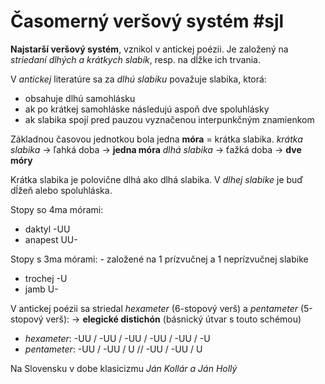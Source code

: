 # Časomerný veršový systém #sjl
**Najstarší veršový systém**, vznikol v antickej poézii.
Je založený na *striedaní dlhých a krátkych slabík*, resp. na dĺžke ich trvania. 

V *antickej* literatúre sa za *dlhú slabiku* považuje slabika, ktorá:
 - obsahuje dlhú samohlásku
 - ak po krátkej samohláske následujú aspoň dve spoluhlásky
 - ak slabika spojí pred pauzou vyznačenou interpunkčným znamienkom

Základnou časovou jednotkou bola jedna **móra** = krátka slabika. 
*krátka slabika* -> ľahká doba -> **jedna móra**
*dlhá slabika* -> ťažká doba -> **dve móry**

Krátka slabika je polovične dlhá ako dlhá slabika.
V *dlhej slabike* je buď dĺžeň alebo spoluhláska. 

Stopy so 4ma mórami:
- daktyl -UU
- anapest UU-

Stopy s 3ma mórami: - založené na 1 prízvučnej a 1 neprízvučnej slabike
- trochej -U
- jamb U-

V antickej poézii sa striedal *hexameter* (6-stopový verš) a *pentameter* (5-stopový verš):
-> **elegické distichón** (básnický útvar s touto schémou)
- *hexameter*: -UU / -UU / -UU / -UU / -UU / -U
- *pentameter*: -UU / -UU / U // -UU / -UU / U

Na Slovensku v dobe klasicizmu *Ján Kollár a Ján Hollý*
